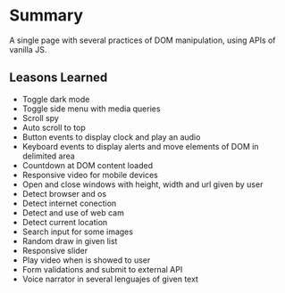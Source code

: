 # Summary

A single page with several practices of DOM manipulation, using APIs of vanilla JS.

## Leasons Learned
- Toggle dark mode
- Toggle side menu with media queries
- Scroll spy
- Auto scroll to top
- Button events to display clock and play an audio
- Keyboard events to display alerts and move elements of DOM in delimited area
- Countdown at DOM content loaded
- Responsive video for mobile devices
- Open and close windows with height, width and url given by user
- Detect browser and os
- Detect internet conection
- Detect and use of web cam
- Detect current location
- Search input for some images
- Random draw in given list
- Responsive slider
- Play video when is showed to user
- Form validations and submit to external API
- Voice narrator in several lenguajes of given text